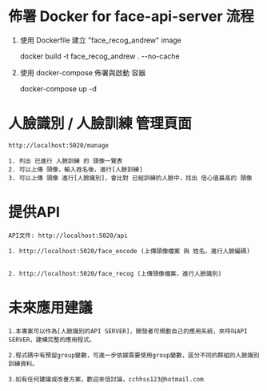 # 佈署 Docker for face-api-server 流程

1. 使用 Dockerfile 建立 "face_recog_andrew" image
 
   docker build -t face_recog_andrew . --no-cache


2. 使用 docker-compose 佈署與啟動 容器

   docker-compose up -d


# 人臉識別 / 人臉訓練 管理頁面

    http://localhost:5020/manage

    1. 列出 已進行 人臉訓練 的 頭像一覽表
    2. 可以上傳 頭像，輸入姓名後，進行[人臉訓練]
    3. 可以上傳 頭像 進行[人臉識別]，會比對 已經訓練的人臉中，找出 信心值最高的 頭像


# 提供API

    API文件: http://localhost:5020/api

    1. http://localhost:5020/face_encode (上傳頭像檔案 與 姓名，進行人臉編碼)


    2. http://localhost:5020/face_recog (上傳頭像檔案，進行人臉識別) 


# 未來應用建議

    1.本專案可以作為[人臉識別的API SERVER]，開發者可規劃自己的應用系統，來呼叫API SERVER，建構完整的應用程式。
    
    2.程式碼中有預留group變數，可進一步依據需要使用group變數，區分不同的群組的人臉識別訓練資料。

    3.如有任何建議或改善方案，歡迎來信討論，cchhss123@hotmail.com




